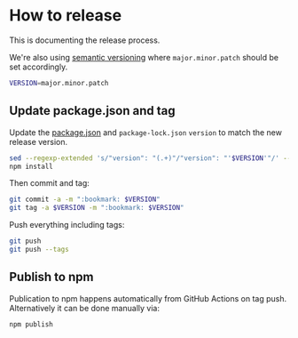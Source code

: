 # How to release

This is documenting the release process.

We're also using [semantic versioning](https://semver.org/) where `major.minor.patch` should be set accordingly.

```sh
VERSION=major.minor.patch
```

## Update package.json and tag

Update the [package.json](../package.json) and `package-lock.json` `version` to match the new release version.

```sh
sed --regexp-extended 's/"version": "(.+)"/"version": "'$VERSION'"/' --in-place package.json
npm install
```

Then commit and tag:

```sh
git commit -a -m ":bookmark: $VERSION"
git tag -a $VERSION -m ":bookmark: $VERSION"
```

Push everything including tags:

```sh
git push
git push --tags
```

## Publish to npm

Publication to npm happens automatically from GitHub Actions on tag push.
Alternatively it can be done manually via:

```sh
npm publish
```
